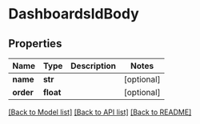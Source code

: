 # DashboardsIdBody

## Properties
Name | Type | Description | Notes
------------ | ------------- | ------------- | -------------
**name** | **str** |  | [optional] 
**order** | **float** |  | [optional] 

[[Back to Model list]](../README.md#documentation-for-models) [[Back to API list]](../README.md#documentation-for-api-endpoints) [[Back to README]](../README.md)

